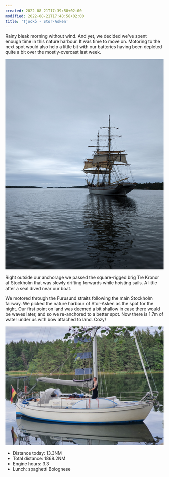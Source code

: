 ```yaml
---
created: 2022-08-21T17:39:58+02:00
modified: 2022-08-21T17:48:58+02:00
title: 'Tjockö - Stor-Asken'
---
```


Rainy bleak morning without wind. And yet, we decided we've spent enough time in this nature harbour. It was time to move on. Motoring to the next spot would also help a little bit with our batteries having been depleted quite a bit over the mostly-overcast last week.

![Image](../2022/dff75d41420b0e4d00f43c2750e66c41.jpg) 

Right outside our anchorage we passed the square-rigged brig Tre Kronor af Stockholm that was slowly drifting forwards while hoisting sails. A little after a seal dived near our boat.

We motored through the Furusund straits following the main Stockholm fairway. We picked the nature harbour of Stor-Asken as the spot for the night. Our first point on land was deemed a bit shallow in case there would be waves later, and so we re-anchored to a better spot. Now there is 1.7m of water under us with bow attached to land. Cozy!

![Image](../2022/2c6992db9af0aae56b0d0201f8be7419.jpg) 

* Distance today: 13.3NM
* Total distance: 1868.2NM
* Engine hours: 3.3
* Lunch: spaghetti Bolognese

